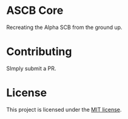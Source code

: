 # ASCB Core
Recreating the Alpha SCB from the ground up.

# Contributing
SImply submit a PR. 

# License
This project is licensed under the [MIT license](LICENSE).